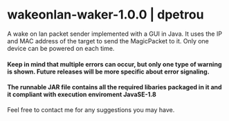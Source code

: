 # wakeonlan-waker-1.0.0 | dpetrou

A wake on lan packet sender implemented with a GUI in Java. It uses the IP and MAC address of the target to send the MagicPacket to it. Only one device can be powered on each time.<br>

#### Keep in mind that multiple errors can occur, but only one type of warning is shown. Future releases will be more specific about error signaling.<br>

#### The runnable JAR file contains all the required libaries packaged in it and it compliant with execution enviroment JavaSE-1.8

Feel free to contact me for any suggestions you may have. 
